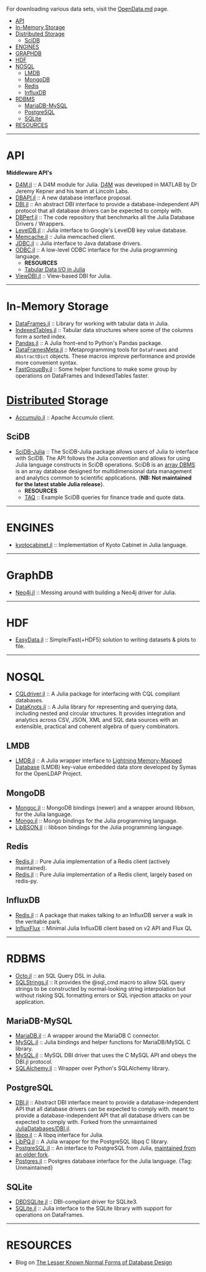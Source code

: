 For downloading various data sets, visit the [OpenData.md](https://github.com/svaksha/Julia.jl/blob/master/OpenData.md) page.

+ [API](#api)
+ [In-Memory Storage](#in-memory-storage)
+ [Distributed Storage](#distributed-storage)
   + [SciDB](#scidb)
+ [ENGINES](#engines)
+ [GRAPHDB](#graphdb)
+ [HDF](#hdf)
+ [NOSQL](#nosql)
   + [LMDB](#lmdb)
   + [MongoDB](#mongodb) 
   + [Redis](#redis)
   + [InfluxDB](#influxdb)
+ [RDBMS](#rdbms)
   + [MariaDB-MySQL](#mariadb-mysql)
   + [PostgreSQL](#postgresql)
   + [SQLite](#sqlite)
+ [RESOURCES](#resources)

----

# API
**Middleware API's**
+ [D4M.jl](https://github.com/achen12/D4M.jl) :: A D4M module for Julia. [D4M](http://www.mit.edu/~kepner/D4M/) was developed in MATLAB by Dr Jeremy Kepner and his team at Lincoln Labs.
+ [DBAPI.jl](https://github.com/JuliaDB/DBAPI.jl) :: A new database interface proposal.
+ [DBI.jl](https://github.com/johnmyleswhite/DBI.jl) :: An abstract DBI interface to provide a database-independent API protocol that all database drivers can be expected to comply with.
+ [DBPerf.jl](https://github.com/JuliaDatabases/DBPerf.jl) :: The code repository that benchmarks all the Julia Database Drivers / Wrappers.
+ [LevelDB.jl](https://github.com/jerryzhenleicai/LevelDB.jl) :: Julia interface to Google's LevelDB key value database.
+ [Memcache.jl](https://github.com/tanmaykm/Memcache.jl) :: Julia memcached client.
+ [JDBC.jl](https://github.com/JuliaDatabases/JDBC.jl) :: Julia interface to Java database drivers.
+ [ODBC.jl](https://github.com/quinnj/ODBC.jl) :: A low-level ODBC interface for the Julia programming language.
   + __RESOURCES__
   + [Tabular Data I/O in Julia](http://randyzwitch.com/julia-import-data/)
+ [ViewDBI.jl](https://github.com/kmsquire/ViewDBI.jl) :: View-based DBI for Julia.

----

# In-Memory Storage

+ [DataFrames.jl](https://github.com/JuliaData/DataFrames.jl) :: Library for working with tabular data in Julia.
+ [IndexedTables.jl](https://github.com/JuliaComputing/IndexedTables.jl) :: Tabular data structures where some of the columns form a sorted index.
+ [Pandas.jl](https://github.com/malmaud/Pandas.jl) :: A Julia front-end to Python's Pandas package.
+ [DataFramesMeta.jl](https://github.com/JuliaStats/DataFramesMeta.jl) :: Metaprogramming tools for `DataFrame`s and `AbstractDict` objects. These macros improve performance and provide more convenient syntax.
+ [FastGroupBy.jl](https://github.com/xiaodaigh/FastGroupBy.jl) :: Some helper functions to make some group by operations on DataFrames and IndexedTables faster.

# [Distributed](https://en.wikipedia.org/wiki/Category:Distributed_data_stores) Storage
+ [Accumulo.jl](https://github.com/JuliaDB/Accumulo.jl) :: Apache Accumulo client. 

## SciDB 
+ [SciDB-Julia](https://github.com/Paradigm4/SciDB-Julia) :: The SciDB-Julia package allows users of Julia to interface with SciDB. The API follows the Julia convention and allows for using Julia language constructs in SciDB operations. SciDB is an [array DBMS](http://en.wikipedia.org/wiki/Array_DBMS) is an array database designed for multidimensional data management and analytics common to scientific applications. {__NB: Not maintained for the latest stable Julia release__}.
   + __RESOURCES__
   + [TAQ](https://github.com/Paradigm4/TAQ) :: Example SciDB queries for finance trade and quote data.

----

# ENGINES
+ [kyotocabinet.jl](https://github.com/tuzzeg/kyotocabinet.jl) :: Implementation of Kyoto Cabinet in Julia language.

----

# GraphDB
+ [Neo4j.jl](https://github.com/glesica/Neo4j.jl) :: Messing around with building a Neo4j driver for Julia.

----

# HDF
+ [EasyData.jl](https://github.com/ma-laforge/EasyData.jl) :: Simple/Fast(+HDF5) solution to writing datasets & plots to file.

----

# NOSQL
+ [CQLdriver.jl](https://github.com/r3tex/CQLdriver.jl) :: A Julia package for interfacing with CQL compliant databases. 
+ [DataKnots.jl](https://github.com/rbt-lang/DataKnots.jl) :: A Julia library for representing and querying data, including nested and circular structures. It provides integration and analytics across CSV, JSON, XML and SQL data sources with an extensible, practical and coherent algebra of query combinators.

## LMDB
+ [LMDB.jl](https://github.com/wildart/LMDB.jl) :: A Julia wrapper interface to [Lightning Memory-Mapped Database](http://symas.com/mdb/) (LMDB) key-value embedded data store developed by Symas for the OpenLDAP Project. 

## MongoDB
+ [Mongoc.jl](https://github.com/felipenoris/Mongoc.jl) :: MongoDB bindings (newer) and a wrapper around libbson, for the Julia language.
+ [Mongo.jl](https://github.com/ScottPJones/Mongo.jl) :: Mongo bindings for the Julia programming language.
+ [LibBSON.jl](https://github.com/ScottPJones/LibBSON.jl) :: libbson bindings for the Julia programming language.

## Redis
+ [Redis.jl](https://github.com/jkaye2012/Redis.jl) :: Pure Julia implementation of a Redis client (actively maintained).
+ [Redis.jl](https://github.com/msainz/Redis.jl) :: Pure Julia implementation of a Redis client, largely based on redis-py.

 ## InfluxDB
+ [Redis.jl](https://github.com/staticfloat/InfluxDB.jl) :: A package that makes talking to an InfluxDB server a walk in the veritable park.
+ [InfluxFlux](https://github.com/tallakt/InfluxFlux) :: Minimal Julia InfluxDB client based on v2 API and Flux QL
 
----

# RDBMS
+ [Octo.jl](https://github.com/wookay/Octo.jl) :: an SQL Query DSL in Julia.
+ [SQLStrings.jl](https://github.com/JuliaComputing/SQLStrings.jl) :: It provides the @sql_cmd macro to allow SQL query strings to be constructed by normal-looking string interpolation but without risking SQL formatting errors or SQL injection attacks on your application.

## MariaDB-MySQL
+ [MariaDB.jl](https://github.com/Dynactionize/MariaDB.jl) :: A wrapper around the MariaDB C connector.
+ [MySQL.jl](https://github.com/JuliaDatabases/MySQL.jl) :: Julia bindings and helper functions for MariaDB/MySQL C library. 
+ [MySQL.jl](https://github.com/johnmyleswhite/MySQL.jl) :: MySQL DBI driver that uses the C MySQL API and obeys the DBI.jl protocol.
+ [SQLAlchemy.jl](https://github.com/malmaud/SQLAlchemy.jl) :: Wrapper over Python's SQLAlchemy library. 

## PostgreSQL
+ [DBI.jl](https://github.com/swt30/DBI.jl) :: Abstract DBI interface meant to provide a database-independent API that all database drivers can be expected to comply with. meant to provide a database-independent API that all database drivers can be expected to comply with. Forked from the unmaintained [JuliaDatabases/DBI.jl](https://github.com/JuliaDatabases/DBI.jl).
+ [libpq.jl](https://github.com/iamed2/libpq.jl) :: A libpq interface for Julia.
+ [LibPQ.jl](https://github.com/invenia/LibPQ.jl) :: A Julia wrapper for the PostgreSQL libpq C library.
+ [PostgreSQL.jl](https://github.com/swt30/PostgreSQL.jl) :: An interface to PostgreSQL from Julia, [maintained from an older fork](https://github.com/JuliaDatabases/PostgreSQL.jl).
+ [Postgres.jl](https://github.com/NCarson/Postgres.jl) :: Postgres database interface for the Julia language. {Tag: Unmaintained}

## SQLite
+ [DBDSQLite.jl](https://github.com/JuliaDatabases/DBDSQLite.jl) :: DBI-compliant driver for SQLite3.
+ [SQLite.jl](https://github.com/JuliaDatabases/SQLite.jl) :: Julia interface to the SQLite library with support for operations on DataFrames.

----

# RESOURCES
+ Blog on [The Lesser Known Normal Forms of Database Design](http://www.johnmyleswhite.com/notebook/2014/09/10/the-lesser-known-normal-forms/)
